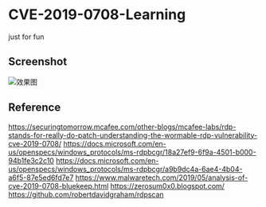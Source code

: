 # CVE-2019-0708-Learning
just for fun


Screenshot
---------------
![效果图](http://img.arch-vile.com/CVE-2019-0708-BuleTest.jpg)


Reference
-----------------------------
https://securingtomorrow.mcafee.com/other-blogs/mcafee-labs/rdp-stands-for-really-do-patch-understanding-the-wormable-rdp-vulnerability-cve-2019-0708/
https://docs.microsoft.com/en-us/openspecs/windows_protocols/ms-rdpbcgr/18a27ef9-6f9a-4501-b000-94b1fe3c2c10 
https://docs.microsoft.com/en-us/openspecs/windows_protocols/ms-rdpbcgr/a9b9dc4a-6ae4-4b04-a6f5-87e5ed6fd7e7 
https://www.malwaretech.com/2019/05/analysis-of-cve-2019-0708-bluekeep.html
https://zerosum0x0.blogspot.com/
https://github.com/robertdavidgraham/rdpscan
